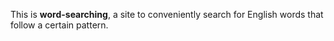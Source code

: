 This is **word-searching**, a site to conveniently search for English words that follow a certain pattern.
